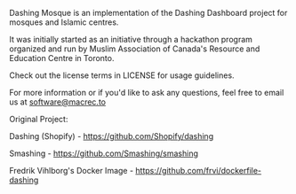 Dashing Mosque is an implementation of the Dashing Dashboard project for mosques and Islamic centres.

It was initially started as an initiative through a hackathon program organized and run by Muslim Association of Canada's Resource and Education Centre in Toronto.

Check out the license terms in LICENSE for usage guidelines.

For more information or if you'd like to ask any questions, feel free to email us at software@macrec.to


Original Project:

Dashing (Shopify) - https://github.com/Shopify/dashing

Smashing - https://github.com/Smashing/smashing

Fredrik Vihlborg's Docker Image - https://github.com/frvi/dockerfile-dashing
